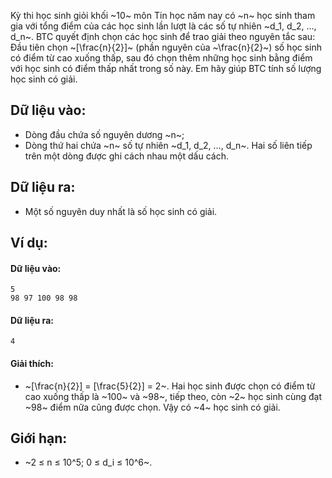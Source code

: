 Kỳ thi học sinh giỏi khối ~10~ môn Tin học năm nay có ~n~ học sinh tham gia với tổng điểm của các học sinh lần lượt là các số tự nhiên ~d_1, d_2, …, d_n~. BTC quyết định chọn các học sinh để trao giải theo nguyên tắc sau: Đầu tiên chọn ~[\frac{n}{2}]~ (phần nguyên của ~\frac{n}{2}~) số học sinh có điểm từ cao xuống thấp, sau đó chọn thêm những học sinh bằng điểm với học sinh có điểm thấp nhất trong số này. Em hãy giúp BTC tính số lượng học sinh có giải.

## Dữ liệu vào:
- Dòng đầu chứa số nguyên dương ~n~;
- Dòng thứ hai chứa ~n~ số tự nhiên ~d_1, d_2, …, d_n~.
Hai số liên tiếp trên một dòng được ghi cách nhau một dấu cách.

## Dữ liệu ra:
- Một số nguyên duy nhất là số học sinh có giải.

## Ví dụ:
#### Dữ liệu vào:
```
5
98 97 100 98 98
```

#### Dữ liệu ra:
```
4
```

#### Giải thích:
- ~[\frac{n}{2}] = [\frac{5}{2}] = 2~. Hai học sinh được chọn có điểm từ cao xuống thấp là ~100~ và ~98~, tiếp theo, còn ~2~ học sinh cùng đạt ~98~ điểm nữa cũng được chọn. Vậy có ~4~ học sinh có giải.

## Giới hạn:
- ~2 ≤ n ≤ 10^5; 0 ≤ d_i ≤ 10^6~.